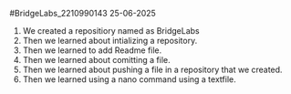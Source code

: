 #BridgeLabs_2210990143
25-06-2025
1. We created a repositiory named as BridgeLabs
2. Then we learned about intializing a repository.
3. Then we learned to add Readme file.
4. Then we learned about comitting a file.
5. Then we learned about pushing a file in a repository that we created.
6. Then we learned using a nano command using a textfile.
